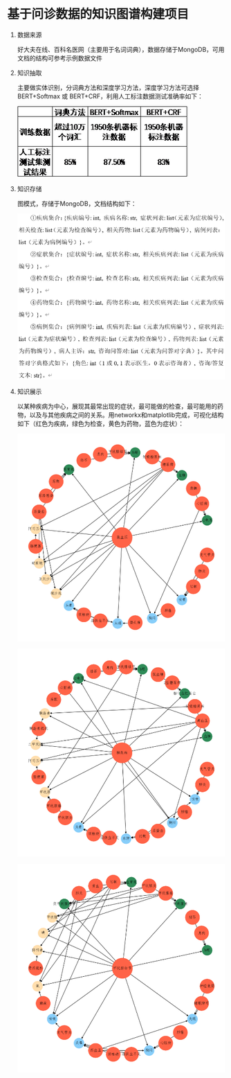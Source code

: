 # 基于问诊数据的知识图谱构建项目
1. 数据来源

    好大夫在线、百科名医网（主要用于名词词典），数据存储于MongoDB，可用文档的结构可参考示例数据文件

2. 知识抽取
   
    主要做实体识别，分词典方法和深度学习方法，深度学习方法可选择BERT+Softmax 或 BERT+CRF，利用人工标注数据测试准确率如下：

    ![测试准确率](result.png)

3. 知识存储
   
    图模式，存储于MongoDB，文档结构如下：

    ![文档结构](graph_type.png)

4. 知识展示

    以某种疾病为中心，展现其最常出现的症状，最可能做的检查，最可能用的药物，以及与其他疾病之间的关系。用networkx和matplotlib完成，可视化结构如下（红色为疾病，绿色为检查，黄色为药物，蓝色为症状）：

    ![高血压图谱](高血压.png)

    ![糖尿病图谱](糖尿病.png)

    ![甲状腺结节](甲状腺结节.png)

